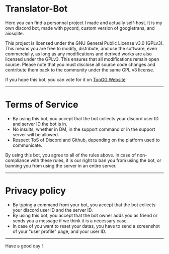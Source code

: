 # Translator-Bot

Here you can find a personnal project I made and actually self-host. It is my own discord bot, made with pycord, custom version of googletrans, and aiosqlite.

This project is licensed under the GNU General Public License v3.0 (GPLv3). This means you are free to modify, distribute, and use the software, even commercially, as long as any modifications and derived works are also licensed under the GPLv3. This ensures that all modifications remain open source. Please note that you must disclose all source code changes and contribute them back to the community under the same GPL v3 license.

If you hope this bot, you can vote for it on [TopGG Website](https://top.gg/bot/815328232537718794)

---

# Terms of Service

* By using this bot, you accept that the bot collects your discord user ID and server ID the bot is in.
* No insults, whether in DM, in the support command or in the support server will be allowed.
* Respect ToS of Discord and Github, depending on the platform used to communicate.

By using this bot, you agree to all of the rules above. In case of non-compliance with these rules, it is our right to ban you from using the bot, or banning you from using the server in an entire server.

---

# Privacy policy

* By typing a command from your bot, you accept that the bot collects your discord user ID and the server ID.
* By using this bot, you accept that the bot owner adds you as friend or sends you a message if we think it is a necessary case.
* In case of you want to reset your datas, you have to send a screenshot of your "user profile" page, and your user ID.

---

Have a good day !
